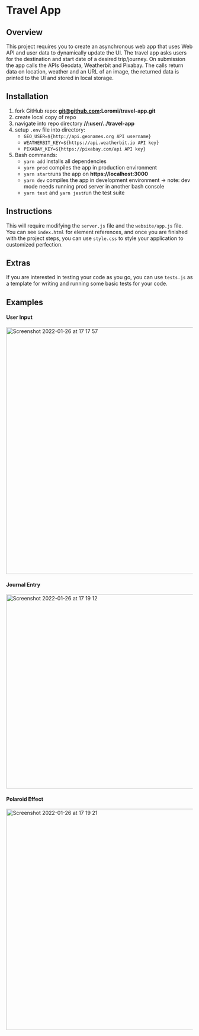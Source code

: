 # Travel App

## Overview
This project requires you to create an asynchronous web app that uses Web API and user data to dynamically update the UI. 
The travel app asks users for the destination and start date of a desired trip/journey. On submission the app calls the APIs Geodata, Weatherbit and Pixabay. The calls return data on location, weather and an URL of an image, the returned data is printed to the UI and stored in local storage.

## Installation
1.  fork GitHub repo: **git@github.com:Loromi/travel-app.git**
2.  create local copy of repo
3.  navigate into repo directory **//:user/../travel-app**
4.  setup `.env` file into directory:
    -   `GEO_USER=${http://api.geonames.org API username}`
    -   `WEATHERBIT_KEY=${https://api.weatherbit.io API key}`
    -   `PIXABAY_KEY=${https://pixabay.com/api API key}`
5.  Bash commands:
    -   `yarn add` installs all dependencies
    -   `yarn prod` compiles the app in production environment
    -   `yarn start`runs the app on **https://localhost:3000**
    -   `yarn dev` compiles the app in development environment
        -> note: dev mode needs running prod server in another bash console
    -   `yarn test` and `yarn jest`run the test suite

## Instructions
This will require modifying the `server.js` file and the `website/app.js` file. You can see `index.html` for element references, and once you are finished with the project steps, you can use `style.css` to style your application to customized perfection.

## Extras
If you are interested in testing your code as you go, you can use `tests.js` as a template for writing and running some basic tests for your code.

## Examples
#### User Input
<img width="666" alt="Screenshot 2022-01-26 at 17 17 57" src="https://user-images.githubusercontent.com/77970573/151203171-63e1d684-4169-4187-9bc3-670b49d51b0f.png">

#### Journal Entry
<img width="524" alt="Screenshot 2022-01-26 at 17 19 12" src="https://user-images.githubusercontent.com/77970573/151203167-098017c6-2940-4bd8-9cb2-0aa95c99ff39.png">

#### Polaroid Effect
<img width="597" alt="Screenshot 2022-01-26 at 17 19 21" src="https://user-images.githubusercontent.com/77970573/151203147-65626fdc-c4d2-47f5-8548-2fcb88eb4dd5.png">
